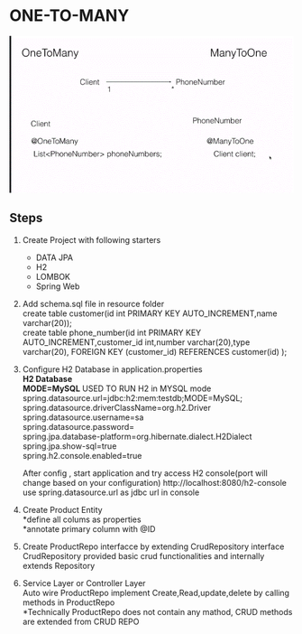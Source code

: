 
# ONE-TO-MANY
<img src="images/one-to-many.GIF" alt="One to Many">

## Steps
1. Create Project with following starters<br/>
     - DATA JPA <br/>
     - H2 <br/>
     - LOMBOK <br/>
     - Spring Web <br/>
     
  2. Add schema.sql file in resource folder <br/>
      create table customer(id int PRIMARY KEY AUTO_INCREMENT,name varchar(20)); <br/>
      create table phone_number(id int PRIMARY KEY AUTO_INCREMENT,customer_id int,number varchar(20),type varchar(20), FOREIGN KEY (customer_id) REFERENCES customer(id) ); <br/>
      
  3. Configure H2 Database in application.properties <br/>
      **H2 Database** <br/> 
      **MODE=MySQL** USED TO RUN H2 in MYSQL mode  <br/>
      spring.datasource.url=jdbc:h2:mem:testdb;MODE=MySQL; <br/>
      spring.datasource.driverClassName=org.h2.Driver <br/>
      spring.datasource.username=sa <br/>
      spring.datasource.password= <br/>
      spring.jpa.database-platform=org.hibernate.dialect.H2Dialect <br/>
      spring.jpa.show-sql=true <br/>
      spring.h2.console.enabled=true <br/>

      
      After config , start application and try access H2 console(port will change based on your configuration)
      http://localhost:8080/h2-console use spring.datasource.url as jdbc url in console
      
  4. Create Product Entity <br/>
      *define all colums as properties <br/>
      *annotate primary column with @ID <br/>
      
  5. Create ProductRepo interfacce by extending CrudRepository interface <br/>
     CrudRepository provided basic crud functionalities and internally extends Repository
     
  6. Service Layer or Controller Layer <br/>
     Auto wire ProductRepo 
     implement Create,Read,update,delete by calling methods in ProductRepo <br/>
     *Technically ProductRepo does not contain any mathod, CRUD methods are extended from CRUD REPO
